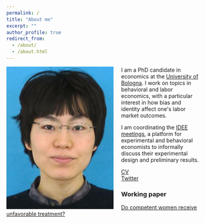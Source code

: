 ```yaml
---
permalink: /
title: "About me"
excerpt: ""
author_profile: true
redirect_from: 
  - /about/
  - /about.html
---
```


<img src="/images/profile.jpg" alt="profile photo" width="280px" height="auto" style="float: left; padding-right:20px"/>   I am a PhD candidate in economics at the <a href="https://dse.unibo.it/en" target="_blank">University of Bologna</a>.
I work on topics in behavioral and labor economics, with a particular interest in how bias and identity affect one's labor market outcomes.

I am coordinating the <a href="https://sites.google.com/site/ideemeetings/" target="_blank">IDEE meetings</a>, a platform for experimental and behavioral economists to informally discuss their experimental design and preliminary results.


<a href="files/cv.pdf" target="_blank">CV</a><br>
<a href="https://twitter.com/yukitakahashi11" target="_blank">Twitter</a><br>


### Working paper
<a href="files/CareerProgression.pdf" target="_blank">Do competent women receive unfavorable treatment?</a>
